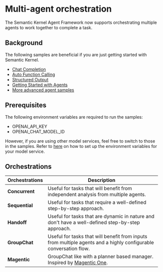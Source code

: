 # Multi-agent orchestration

The Semantic Kernel Agent Framework now supports orchestrating multiple agents to work together to complete a task.

## Background

The following samples are beneficial if you are just getting started with Semantic Kernel.

- [Chat Completion](../../concepts/chat_completion/)
- [Auto Function Calling](../../concepts/auto_function_calling/)
- [Structured Output](../../concepts/structured_output/)
- [Getting Started with Agents](../../getting_started_with_agents/)
- [More advanced agent samples](../../concepts/agents/)

## Prerequisites

The following environment variables are required to run the samples:

- OPENAI_API_KEY
- OPENAI_CHAT_MODEL_ID

However, if you are using other model services, feel free to switch to those in the samples.
Refer to [here](../../concepts/setup/README.md) on how to set up the environment variables for your model service.

## Orchestrations

| **Orchestrations** | **Description**                                                                                                                                                                                     |
| ------------------ | --------------------------------------------------------------------------------------------------------------------------------------------------------------------------------------------------- |
| **Concurrent**     | Useful for tasks that will benefit from independent analysis from multiple agents.                                                                                                                  |
| **Sequential**     | Useful for tasks that require a well-defined step-by-step approach.                                                                                                                                 |
| **Handoff**        | Useful for tasks that are dynamic in nature and don't have a well-defined step-by-step approach.                                                                                                    |
| **GroupChat**      | Useful for tasks that will benefit from inputs from multiple agents and a highly configurable conversation flow.                                                                                    |
| **Magentic**   | GroupChat like with a planner based manager. Inspired by [Magentic One](https://www.microsoft.com/en-us/research/articles/magentic-one-a-generalist-multi-agent-system-for-solving-complex-tasks/). |
